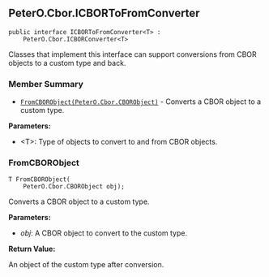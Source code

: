 ## PeterO.Cbor.ICBORToFromConverter<T>

    public interface ICBORToFromConverter<T> :
        PeterO.Cbor.ICBORConverter<T>

 Classes that implement this interface can support conversions from CBOR objects to a custom type and back.

### Member Summary
* <code>[FromCBORObject(PeterO.Cbor.CBORObject)](#FromCBORObject_PeterO_Cbor_CBORObject)</code> - Converts a CBOR object to a custom type.

<b>Parameters:</b>

 * &lt;T&gt;: Type of objects to convert to and from CBOR objects.

<a id="FromCBORObject_PeterO_Cbor_CBORObject"></a>
### FromCBORObject

    T FromCBORObject(
        PeterO.Cbor.CBORObject obj);

 Converts a CBOR object to a custom type.

 <b>Parameters:</b>

 * <i>obj</i>: A CBOR object to convert to the custom type.

<b>Return Value:</b>

An object of the custom type after conversion.
